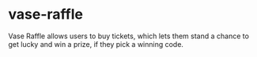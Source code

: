 # vase-raffle
Vase Raffle allows users to buy tickets, which lets them stand a chance to get lucky and win a prize, if they pick a winning code.
